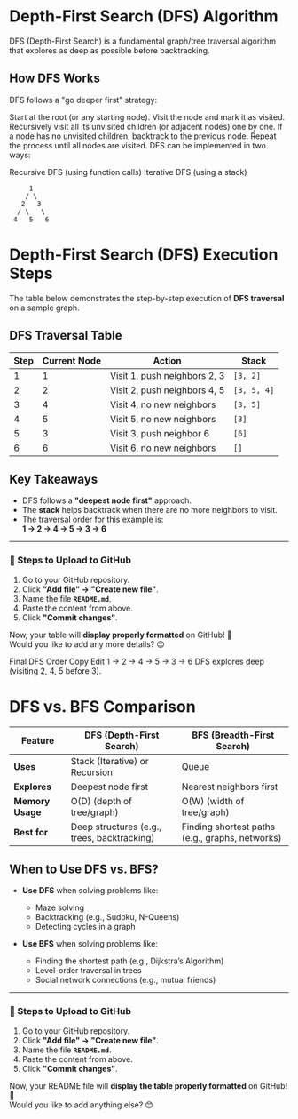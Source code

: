 # Depth-First Search (DFS) Algorithm
DFS (Depth-First Search) is a fundamental graph/tree traversal algorithm that explores as deep as possible before backtracking.

## How DFS Works

DFS follows a "go deeper first" strategy:

Start at the root (or any starting node).
Visit the node and mark it as visited.
Recursively visit all its unvisited children (or adjacent nodes) one by one.
If a node has no unvisited children, backtrack to the previous node.
Repeat the process until all nodes are visited.
DFS can be implemented in two ways:

Recursive DFS (using function calls)
Iterative DFS (using a stack)
```console
     1
    / \
   2   3
  / \   \
 4   5   6
```

# Depth-First Search (DFS) Execution Steps

The table below demonstrates the step-by-step execution of **DFS traversal** on a sample graph.

## **DFS Traversal Table**

| Step | Current Node | Action | Stack |
|------|-------------|--------|-------|
| 1    | 1           | Visit 1, push neighbors 2, 3 | `[3, 2]` |
| 2    | 2           | Visit 2, push neighbors 4, 5 | `[3, 5, 4]` |
| 3    | 4           | Visit 4, no new neighbors | `[3, 5]` |
| 4    | 5           | Visit 5, no new neighbors | `[3]` |
| 5    | 3           | Visit 3, push neighbor 6 | `[6]` |
| 6    | 6           | Visit 6, no new neighbors | `[]` |

## **Key Takeaways**
- DFS follows a **"deepest node first"** approach.
- The **stack** helps backtrack when there are no more neighbors to visit.
- The traversal order for this example is:  
  **1 → 2 → 4 → 5 → 3 → 6**

---

### **📌 Steps to Upload to GitHub**
1. Go to your GitHub repository.
2. Click **"Add file" → "Create new file"**.
3. Name the file **`README.md`**.
4. Paste the content from above.
5. Click **"Commit changes"**.

Now, your table will **display properly formatted** on GitHub! 🚀  
Would you like to add any more details? 😊



Final DFS Order
Copy
Edit
1 → 2 → 4 → 5 → 3 → 6
DFS explores deep (visiting 2, 4, 5 before 3).


# DFS vs. BFS Comparison

| Feature        | DFS (Depth-First Search) | BFS (Breadth-First Search) |
|---------------|----------------------|----------------------|
| **Uses** | Stack (Iterative) or Recursion | Queue |
| **Explores** | Deepest node first | Nearest neighbors first |
| **Memory Usage** | O(D) (depth of tree/graph) | O(W) (width of tree/graph) |
| **Best for** | Deep structures (e.g., trees, backtracking) | Finding shortest paths (e.g., graphs, networks) |

## **When to Use DFS vs. BFS?**
- **Use DFS** when solving problems like:
  - Maze solving
  - Backtracking (e.g., Sudoku, N-Queens)
  - Detecting cycles in a graph

- **Use BFS** when solving problems like:
  - Finding the shortest path (e.g., Dijkstra’s Algorithm)
  - Level-order traversal in trees
  - Social network connections (e.g., mutual friends)

---

### **📌 Steps to Upload to GitHub**
1. Go to your GitHub repository.
2. Click **"Add file" → "Create new file"**.
3. Name the file **`README.md`**.
4. Paste the content from above.
5. Click **"Commit changes"**.

Now, your README file will **display the table properly formatted** on GitHub! 🚀  
Would you like to add anything else? 😊
